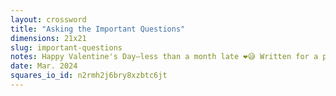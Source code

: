 ```yaml
---
layout: crossword
title: "Asking the Important Questions"
dimensions: 21x21
slug: important-questions
notes: Happy Valentine's Day—less than a month late ❤️😅 Written for a prompt from the NYT Constructors Class of 2024 group. Thanks to KT for beta-solving.
date: Mar. 2024
squares_io_id: n2rmh2j6bry8xzbtc6jt
---
```

